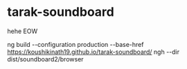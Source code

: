 # tarak-soundboard
hehe
EOW

ng build --configuration production --base-href https://koushikinath19.github.io/tarak-soundboard/
ngh --dir dist/soundboard2/browser 
